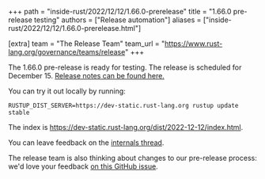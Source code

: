 +++
path = "inside-rust/2022/12/12/1.66.0-prerelease"
title = "1.66.0 pre-release testing"
authors = ["Release automation"]
aliases = ["inside-rust/2022/12/12/1.66.0-prerelease.html"]

[extra]
team = "The Release Team"
team_url = "https://www.rust-lang.org/governance/teams/release"
+++

The 1.66.0 pre-release is ready for testing. The release is scheduled for
December 15. [Release notes can be found here.][relnotes]

You can try it out locally by running:

```
RUSTUP_DIST_SERVER=https://dev-static.rust-lang.org rustup update stable
```

The index is <https://dev-static.rust-lang.org/dist/2022-12-12/index.html>.

You can leave feedback on the [internals thread](https://internals.rust-lang.org/t/rust-1-66-0-pre-release-testing/17966).

The release team is also thinking about changes to our pre-release process:
we'd love your feedback [on this GitHub issue][feedback].

[relnotes]: https://github.com/rust-lang/rust/blob/stable/RELEASES.md#version-1660-2022-12-15
[feedback]: https://github.com/rust-lang/release-team/issues/16
    
